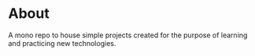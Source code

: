 # About
A mono repo to house simple projects created for the purpose of learning and practicing new technologies.
